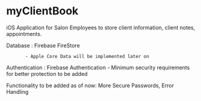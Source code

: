 # myClientBook

iOS Application for Salon Employees to store client information, client notes, appointments.

Database : Firebase FireStore 

           - Apple Core Data will be implemented later on
Authentication : Firebase Authentication 
           - Minimum security requirements for better protection to be added  

Functionality to be added as of now: More Secure Passwords, Error Handling
